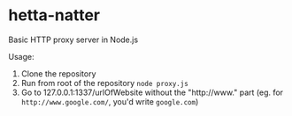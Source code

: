 hetta-natter
============

Basic HTTP proxy server in Node.js

Usage:

1. Clone the repository
2. Run from root of the repository `node proxy.js`
3. Go to 127.0.0.1:1337/urlOfWebsite without the "http://www." part (eg. for `http://www.google.com/`, you'd write `google.com`)
